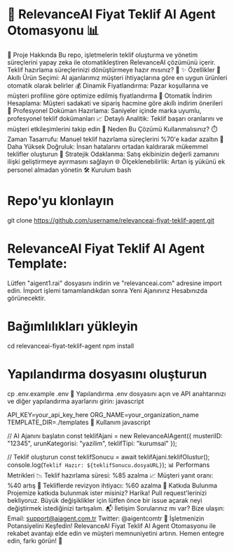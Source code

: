 # 🤖 RelevanceAI Fiyat Teklif AI Agent Otomasyonu 📊
📌 Proje Hakkında
Bu repo, işletmelerin teklif oluşturma ve yönetim süreçlerini yapay zeka ile otomatikleştiren RelevanceAI çözümünü içerir. Teklif hazırlama süreçlerinizi dönüştürmeye hazır mısınız? 🚀
✨ Özellikler
🧠 Akıllı Ürün Seçimi: AI ajanlarımız müşteri ihtiyaçlarına göre en uygun ürünleri otomatik olarak belirler
💰 Dinamik Fiyatlandırma: Pazar koşullarına ve müşteri profiline göre optimize edilmiş fiyatlandırma
🔄 Otomatik İndirim Hesaplama: Müşteri sadakati ve sipariş hacmine göre akıllı indirim önerileri
📄 Profesyonel Doküman Hazırlama: Saniyeler içinde marka uyumlu, profesyonel teklif dokümanları
📈 Detaylı Analitik: Teklif başarı oranlarını ve müşteri etkileşimlerini takip edin
🚀 Neden Bu Çözümü Kullanmalısınız?
⏱️ Zaman Tasarrufu: Manuel teklif hazırlama süreçlerini %70'e kadar azaltın
🎯 Daha Yüksek Doğruluk: İnsan hatalarını ortadan kaldırarak mükemmel teklifler oluşturun
💼 Stratejik Odaklanma: Satış ekibinizin değerli zamanını ilişki geliştirmeye ayırmasını sağlayın
🌐 Ölçeklenebilirlik: Artan iş yükünü ek personel almadan yönetin
🛠️ Kurulum
bash


# Repo'yu klonlayın
git clone https://github.com/username/relevanceai-fiyat-teklif-agent.git

#  RelevanceAI Fiyat Teklif AI Agent Template:
Lütfen "aigent1.rai" dosyasını indirin ve  "relevanceai.com" adresine import edin. 
İmport işlemi tamamlandıkdan sonra Yeni Ajanınınz Hesabınızda görünecektir.
# Bağımlılıkları yükleyin
cd relevanceai-fiyat-teklif-agent
npm install

# Yapılandırma dosyasını oluşturun
cp .env.example .env
🔧 Yapılandırma
.env dosyasını açın ve API anahtarınızı ve diğer yapılandırma ayarlarını girin:
javascript


API_KEY=your_api_key_here
ORG_NAME=your_organization_name
TEMPLATE_DIR=./templates
🚀 Kullanım
javascript


// AI Ajanını başlatın
const teklifAjani = new RelevanceAIAgent({
  musteriID: "12345",
  urunKategorisi: "yazilim",
  teklifTipi: "kurumsal"
});

// Teklif oluşturun
const teklifSonucu = await teklifAjani.teklifOlustur();
console.log(`Teklif Hazır: ${teklifSonucu.dosyaURL}`);
📊 Performans Metrikleri
📉 Teklif hazırlama süresi: %85 azalma
📈 Müşteri yanıt oranı: %40 artış
🔄 Tekliflerde revizyon ihtiyacı: %60 azalma
🤝 Katkıda Bulunma
Projemize katkıda bulunmak ister misiniz? Harika! Pull request'lerinizi bekliyoruz. Büyük değişiklikler için lütfen önce bir issue açarak neyi değiştirmek istediğinizi tartışalım.
📬 İletişim
Sorularınız mı var? Bize ulaşın:
Email: support@aiagent.com.tr
Twitter: @aigentcomtr
🌟 İşletmenizin Potansiyelini Keşfedin!
RelevanceAI Fiyat Teklif AI Agent Otomasyonu ile rekabet avantajı elde edin ve müşteri memnuniyetini artırın. Hemen entegre edin, farkı görün! 💯
